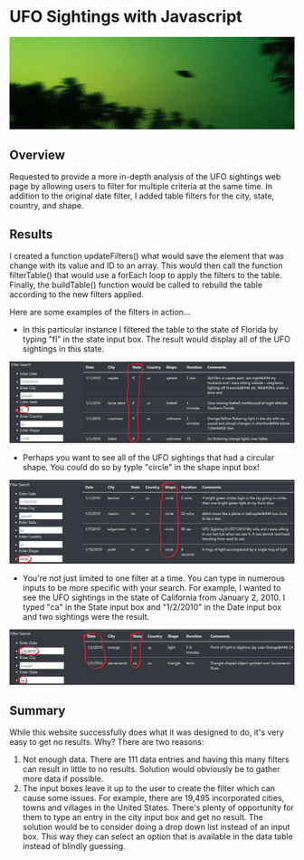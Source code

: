 # UFO Sightings with Javascript 
![Albert-Anthony-UFO-Pic](https://github.com/RyanWhited/UFOS/blob/main/images/albert-antony-HWQXIYbs8PM-unsplash.jpg)

## Overview
Requested to provide a more in-depth analysis of the UFO sightings web page by allowing users to filter for multiple criteria at the same time. In addition to the original date filter, I added table filters for the city, state, country, and shape.

## Results

I created a function updateFilters() what would save the element that was change with its value and ID to an array. This would then call the function filterTable() that would use a forEach loop to apply the filters to the table. Finally, the buildTable() function would be called to rebuild the table according to the new filters applied. 

Here are some examples of the filters in action...

  - In this particular instance I filtered the table to the state of Florida by typing "fl" in the state input box. The result would display all of the UFO sightings in this state. 

![Filter_by_State](https://github.com/RyanWhited/UFOS/blob/main/images/filter_by_state.jpg)

  - Perhaps you want to see all of the UFO sightings that had a circular shape. You could do so by typle "circle" in the shape input box!

![Filter_by_Shape](https://github.com/RyanWhited/UFOS/blob/main/images/filter_by_shape.jpg)

  - You're not just limited to one filter at a time. You can type in numerous inputs to be more specific with your search. For example, I wanted to see the UFO sightings in the state of California from January 2, 2010. I typed "ca" in the State input box and "1/2/2010" in the Date input box and two sightings were the result. 

![Multi-Filter](https://github.com/RyanWhited/UFOS/blob/main/images/multi_filter.jpg)

## Summary

While this website successfully does what it was designed to do, it's very easy to get no results. Why? There are two reasons:
  1. Not enough data. There are 111 data entries and having this many filters can result in little to no results. Solution would obviously be to gather more data if possible.
  2. The input boxes leave it up to the user to create the filter which can cause some issues. For example, there are 19,495 incorporated cities, towns and villages in the United States. There's plenty of opportunity for them to type an entry in the city input box and get no result. The solution would be to consider doing a drop down list instead of an input box. This way they can select an option that is available in the data table instead of blindly guessing. 
